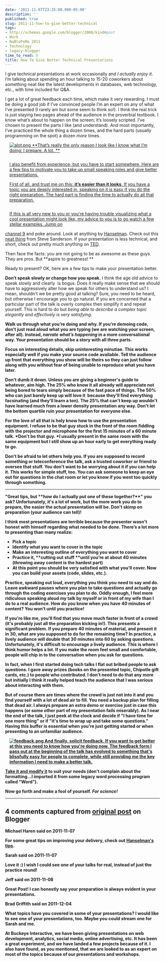 ```yaml
---
date: '2011-11-07T23:35:00.000-05:00'
description: ''
published: true
slug: 2011-11-how-to-give-better-technical
tags:
- http://schemas.google.com/blogger/2008/kind#post
- Work
- NaBloPoMo 2011
- Technology
- legacy-blogger
time_to_read: 5
title: How To Give Better Technical Presentations
---
```


<span style="background-color: transparent;">I give technical presentations at work occasionally and </span><i style="background-color: transparent;">I actually  enjoy it</i><span style="background-color: transparent;">. I’m talking about spending an hour talking to 15-20 coworkers about  something neat like the latest developments in databases, web technology, etc.,  with time included for Q&amp;A.</span>

I get a lot of great feedback each time, which make it very rewarding.&nbsp;<span style="background-color: transparent;">I must be doing a good job if&nbsp;I've&nbsp;convinced people I’m an expert on any of  what I’ve presented (I rarely am but some seem to think so!). I think the real trick is just staying two pages  ahead of the audience in the proverbial textbook. I know what’s about to happen  on the screen; it’s loosely scripted. I’ve chosen to present the parts I like  (and understand). And most importantly, I’ve practiced the whole thing a dozen  times, and the hard parts (usually programming on the spot) a dozen </span><em style="background-color: transparent;">more  </em><span style="background-color: transparent;">times.</span>

<a href="http://hyperboleandahalf.blogspot.com/2010/04/alot-is-better-than-you-at-everything.html" style="clear: right; float: right; margin-bottom: 1em; margin-left: 1em;">![alot.png](alot.png)
**That’s really the only reason I look like I know what I’m doing: I prepare. A  lot. **

I also benefit from experience, but you have to start somewhere. Here are a  few tips to motivate you to take up small speaking roles and give better  presentations.

First of all, and trust me on this: **it’s easier than it looks**.&nbsp;<span style="background-color: transparent;">If you have a topic you are deeply interested in, speaking on it is easy if  you do the right preparation. The hard part is finding the time to actually do  all that preparation.</span>

If this is all very new to you or you're having trouble visualizing what a cool presentation might look like, m<span style="background-color: transparent;">y advice to you is to go watch a few stellar examples. Jump on </span><a href="http://channel9.msdn.com/" style="background-color: transparent;">channel 9</a><span style="background-color: transparent;"> and poke  around. Look at anything by </span><a href="http://channel9.msdn.com/Events/MIX/MIX11/FRM02" style="background-color: transparent;">Hanselman</a><span style="background-color: transparent;">. Check out  this </span><a href="http://channel9.msdn.com/Events/MIX/MIX11/FRM02" style="background-color: transparent;">neat thing</a><span style="background-color: transparent;">  from Steve Sanderson. If your presentation is less technical, and short, check out pretty much anything on <a href="http://www.ted.com/talks">TED</a>.</span>

Then face the facts: you are not going to be as awesome as these guys. They  are pros. But **aspire to greatness! **

Ready to present? OK, here are a few tips to make your presentation better.

**Don’t speak slowly or change how you speak.**&nbsp;<span style="background-color: transparent;">I think the age old advice to speak slowly and clearly &nbsp;is bogus. Does it really make sense that we should have to aggressively alter  how we speak for others to understand us? I mean, shouldn't we be pretty good at  talking? Sure, you need to be heard, but otherwise I encourage you to go  natural. If you are concerned that a particular part of the talk is overly complex then simplify it and repeat yourself. This is hard to do but *being able to describe a complex topic elegantly and effectively is very satisfying*.</span>

**Walk us through  what you’re doing and why</b>. If you’re demoing code, don’t just read aloud what  you are typing (we are watching your screen, after all). Instead, *narrate what’s  happening* in a more conversational way. <b>Your presentation should be a story with all three parts.**

**Focus on interesting details, skip uninteresting minutiae.** This works especially well if you make your source code available. Tell the audience up front that everything you show will be theirs so they can just follow along with you without fear of being unable to reproduce what you have later.

Don't dumb it down. **Unless you are giving a beginner's guide to whatever, aim high.** The 25% who know it all already will appreciate not being bored to tears simply because of the fast pace of things. The 50% who can just barely keep up will love it &nbsp;because they'll find everything facsinating (and they'll learn a ton). The 25% that can't keep up wouldn't have learned much from a lower density presentation any way. Don't let the bottom quartile ruin your presentation for everyone else.

**For the love of all that is holy know how to use the presentation equipment.** I refuse to be that guy stuck in the front of the room fiddling with the projector and microphone for the first 15 minutes of a 60 minute talk. *Don't be that guy. *I usually present in the same room with the same equipment but I still show up an hour early to get everything ready to go.

Don't be afraid to **let others help you.** If you are supposed to record something or teleconference the talk, ask a trusted coworker or friend to oversee that stuff. You don't want to be worrying about it if you can help it. This works for simple stuff, too. You can ask someone to keep an eye out for questions in the chat room or let you know if you went too quickly through something. 


<hr />
"Great tips, but **how do I actually put one of these together?**" you ask? Unfortunately, it's a lot of work, but the more work you do to prepare, the easier the actual presentation will be. Don't skimp on preparation (your audience can tell)!

I think most presentations are terrible because the presenter wasn't honest with himself regarding what needed to be done. There’s a lot more to presenting than many realize:


<ul>
<li>Pick a topic</li>
<li>Identify what you want to cover in the topic</li>
<li>Make an interesting outline of everything you want to cover</li>
<li>Practice it, **cutting out stuff **until you’re at about 40 minutes (throwing away content is the hardest part)</li>
<li><span style="background-color: transparent;">At this point you should be very satisfied with what you’ll cover. Now you  can build your assets (code, slides, etc.).</span></li>
</ul>
Practice, speaking out loud, everything you think you need to say and do. Leave awkward pauses where you plan to take questions and actually go through the coding exercises you plan to do.  Oddly enough, I feel more ridiculous speaking aloud my talk by myself or in front of my wife than I do to a real audience. How do you know when you have 40 minutes of content? You won’t until you  practice!

If you're like me, you'll find that you move much faster in front of a crowd (it's probably just all the preparation kicking in!). This presents a significant problem. If you prepare 40 minutes of material, and present it in 30, what are you supposed to do for the remaining time? In practice, a lively audience will double that 30 minutes into 60 by asking questions. Unfortunately, it's difficult to encourage a lively audience. This is where I think humor helps a lot. If you make the room feel small and comfortable, people will chip in to the conversation when you ask for questions.

In fact, when I first started doing tech talks **I flat out bribed people to ask questions**. I gave away prizes (books on the presented topic, Chipotle gift cards, etc.) to people who contributed. I don't need to do that any more but initially I think it really helped teach the audience that I was serious about interacting with them.

But of course there are times where the crowd is just not into it and you find yourself with a lot of dead air to fill. **You need a backup plan for filling that dead air.** I always prepare an extra demo or exercise just in case this happens (or some other part of my presentation fails miserably). As I near the end of the talk, I just peek at the clock and decide if "I have time for one more thing" or if "it's time to wrap up and take some questions." Having this buffer is essential when you're just getting started or when presenting to an unfamiliar audience.

<a href="https://docs.google.com/previewtemplate?id=15In8GvuycvtVflqLd6lf5VBuB40SOLb4ggHBVZbLg4s&amp;mode=public" style="clear: right; float: right; margin-bottom: 1em; margin-left: 1em;">![feedback.png](feedback.png)
And finally, solicit feedback. If you want to get better at this you need to know how you're doing now. The feedback form I pass out at the beginning of the talk has evolved to something that's blissfully easy for people to complete, while still providing me the key information I need to make a better talk. <a href="https://docs.google.com/previewtemplate?id=15In8GvuycvtVflqLd6lf5VBuB40SOLb4ggHBVZbLg4s&amp;mode=public">Take it and modify it</a> to suit your needs (don't complain about the formatting...I imported it from some legacy word processing program called "Word").

Now go forth and make a fool of yourself. *For science!*

---

## 4 comments captured from [original post](https://blog.wassupy.com/2011/11/how-to-give-better-technical.html) on Blogger

**Michael Haren said on 2011-11-07**

For some great tips on improving your delivery, check out <a href="http://www.hanselman.com/blog/11TopTipsForASuccessfulTechnicalPresentation.aspx" rel="nofollow">Hanselman's tips</a>.

**Sarah said on 2011-11-07**

Love it :)  I wish I could see one of your talks for real, instead of just the practice round!

**Jeff said on 2011-11-08**

Great Post! I can honestly say your preparation is always evident in your presentations.

**Brad Griffith said on 2011-12-04**

What topics have you covered in some of your presentations? I would like to see one of your presentations, too. Maybe you could stream one for Sarah and me. 

At Buckeye Interactive, we have been giving presentations on web development, analytics, social media, online advertising, etc. It has been a great experiment, and we have landed a few projects because of it. I also have found, as you mentioned, that we are looked to as an expert on most of the topics because of our presentations and workshops.

